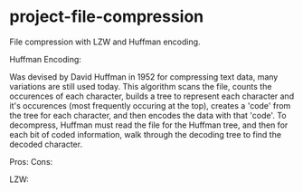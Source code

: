# project-file-compression
File compression with LZW and Huffman encoding.

Huffman Encoding:

Was devised by David Huffman in 1952 for compressing text data, many variations are still used today. This algorithm scans the file, counts the occurences of each character, builds a tree to represent each character and it's occurences (most frequently occuring at the top), creates a 'code' from the tree for each character, and then encodes the data with that 'code'. 
To decompress, Huffman must read the file for the Huffman tree, and then for each bit of coded information, walk through the decoding tree to find the decoded character.

Pros:
Cons:

LZW:



